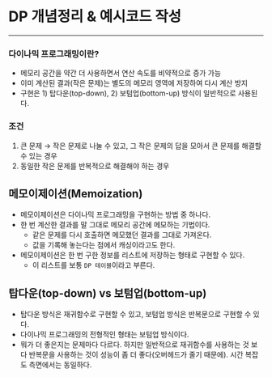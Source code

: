 # DP 개념정리 & 예시코드 작성

---

### 다이나믹 프로그래밍이란?

- 메모리 공간을 약간 더 사용하면서 연산 속도를 비약적으로 증가 가능
- 이미 계산된 결과(작은 문제)는 별도의 메모리 영역에 저장하여 다시 계산 방지
- 구현은 1) 탑다운(top-down), 2) 보텀업(bottom-up) 방식이 일반적으로 사용된다.

### 조건

1. 큰 문제 → 작은 문제로 나눌 수 있고, 그 작은 문제의 답을 모아서 큰 문제를 해결할 수 있는 경우
2. 동일한 작은 문제를 반복적으로 해결해야 하는 경우

## 메모이제이션(Memoization)

- 메모이제이션은 다이나믹 프로그래밍을 구현하는 방법 중 하나다.
- 한 번 계산한 결과를 말 그대로 메모리 공간에 메모하는 기법이다.
  - 같은 문제를 다시 호출하면 메모했던 결과를 그대로 가져온다.
  - 값을 기록해 놓는다는 점에서 캐싱이라고도 한다.
- 메모이제이션은 한 번 구한 정보를 리스트에 저장하는 형태로 구현할 수 있다.
  - 이 리스트를 보통 `DP 테이블`이라고 부른다.

## 탑다운(top-down) vs 보텀업(bottom-up)

- 탑다운 방식은 재귀함수로 구현할 수 있고, 보텀업 방식은 반복문으로 구현할 수 있다.
- 다이나믹 프로그래밍의 전형적인 형태는 보텀업 방식이다.
- 뭐가 더 좋은지는 문제마다 다르다. 하지만 일반적으로 재귀함수를 사용하는 것 보다 반복문을 사용하는 것이 성능이 좀 더 좋다(오버헤드가 줄기 때문에). 시간 복잡도 측면에서는 동일하다.
